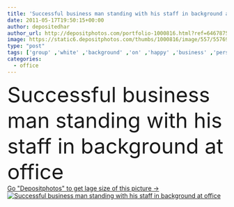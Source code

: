 ```yaml
---
title: 'Successful business man standing with his staff in background at office'
date: 2011-05-17T19:50:15+00:00
author: depositedhar
author_url: http://depositphotos.com/portfolio-1000816.html?ref=64678756
image: https://static6.depositphotos.com/thumbs/1000816/image/557/5576920/api_thumb_450.jpg?forcejpeg=true
type: "post"
tags: ['group' ,'white' ,'background' ,'on' ,'happy' ,'business' ,'person' ,'human' ,'girl' ,'female' ,'young' ,'people' ,'success' ,'fresh' ,'portrait' ,'smile' ,'board' ,'male' ,'face' ,'man' ,'modern' ,'blur' ,'corporate' ,'office' ,'woman' ,'communication' ,'working' ,'manager' ,'with' ,'professional' ,'businessman' ,'together' ,'looking' ,'leader' ,'lady' ,'in' ,'executive' ,'team' ,'worker' ,'positive' ,'standing' ,'mature' ,'senior' ,'At' ,'successful' ,'meeting' ,'staff' ,'businesswoman' ,'confident' ,'businesspeople' ]
categories: 
  - office
---
```

<div aling="center">
            <font size="60"> Successful business man standing with his staff in background at office</font>   
</div>
<div>
    <a href='https://depositphotos.com/5576920/stock-photo-successful-business-man-standing-with.html?ref=64678756' target=_blank > Go "Depositphotos" to get lage size of this picture ->
        <img href='https://depositphotos.com/5576920/stock-photo-successful-business-man-standing-with.html?ref=64678756' src='https://static6.depositphotos.com/1000816/557/i/950/depositphotos_5576920-stock-photo-successful-business-man-standing-with.jpg?forcejpeg=true' alt='Successful business man standing with his staff in background at office' >
    </a>
</div>
